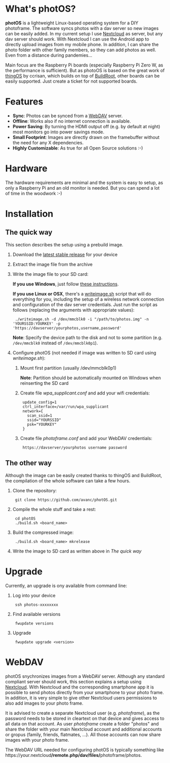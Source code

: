 # What's photOS?

**photOS** is a lightweight Linux-based operating system for a DIY photoframe. The software syncs photos with a dav server so new images can be easily added. In my current setup I use [Nextcloud](https://nextcloud.com) as server, but any dav server should work. With Nextcloud I can use the Android app to directly upload images from my mobile phone. In addition, I can share the photo folder with other family members, so they can add photos as well. Even from a distance during pandemies...

Main focus are the Raspberry Pi boards (especially Raspberry Pi Zero W, as the performance is sufficient). But as photoOS is based on the great work of [thingOS](https://github.com/ccrisan/thingos) by ccrisan, which builds on top of [BuildRoot](https://buildroot.uclibc.org), other boards can be easily supported. Just create a ticket for not supported boards.

# Features
* **Sync**: Photos can be synced from a [WebDAV](https://en.wikipedia.org/wiki/WebDAV) server.
* **Offline**: Works also if no internet connection is available.
* **Power Saving**: By turning the HDMI output off (e.g. by default at night) most monitors go into power savings mode.
* **Small Footprint**: Images are directly drawn on the framebuffer without the need for any X dependencies.
* **Highly Customizable**: As true for all Open Source solutions :-)

# Hardware
The hardware requirements are minimal and the system is easy to setup, as only a Raspberry Pi and an old monitor is needed. But you can spend a lot of time in the woodwork :-)

# Installation

## The quick way
This section describes the setup using a prebuild image.

1. Download the [latest stable release](https://github.com/avanc/photOS/releases/) for your device
2. Extract the image file from the archive
3. Write the image file to your SD card:

    **If you use Windows**, just follow [these instructions](http://www.raspberrypi.org/documentation/installation/installing-images/windows.md).

    **If you use Linux or OSX**, there's a [writeimage.sh](https://raw.githubusercontent.com/avanc/photos/master/writeimage.sh) script that will do everything for you, including the setup of a wireless network connection and configuration of the dav server credentials. Just run the script as follows (replacing the arguments with appropriate values):

        ./writeimage.sh -d /dev/mmcblk0 -i "/path/to/photos.img" -n 'YOURSSID:YOURKEY' -p 'https://davserver/yourphotos,username,password' 

    **Note**: Specify the device path to the disk and not to some partition (e.g. `/dev/mmcblk0` instead of `/dev/mmcblk0p1`).
4. Configure photOS (not needed if image was written to SD card using _writeimage.sh_):

    1. Mount first partition (usually /dev/mmcblk0p1)
    
        **Note**: Partition should be automatically mounted on Windows when reinserting the SD card
    
    2. Create file _wpa_supplicant.conf_ and add your wifi credentials:
    
            update_config=1
            ctrl_interface=/var/run/wpa_supplicant
            network={
              scan_ssid=1
              ssid="YOURSSID"
              psk="YOURKEY"
            }

    3. Create file _photoframe.conf_ and add your WebDAV credentials:
    
            https://davserver/yourphotos username password



## The other way
Although the image can be easily created thanks to thingOS and BuildRoot, the compilation of the whole software can take a few hours.

1. Clone the repository:

        git clone https://github.com/avanc/photOS.git
    
2. Compile the whole stuff and take a rest:

        cd photOS
        ./build.sh <board_name>
    
3. Build the compressed image:

        ./build.sh <board_name> mkrelease

4. Write the image to SD card as written above in _The quick way_


# Upgrade
Currently, an upgrade is ony available from command line:

1. Log into your device

        ssh photos-xxxxxxxx

2. Find available versions

        fwupdate versions

3. Upgrade

        fwupdate upgrade <version>

# WebDAV
photOS snychronizes images from a WebDAV server. Although any standard compliant server should work, this section explains a setup using [Nextcloud](https://docs.nextcloud.com/server/19/user_manual/files/access_webdav.html).
With Nextcloud and the corresponding smartphone app it is possible to send photos directly from your smartphone to your photo frame. In addition, it is very simple to give other Nextcloud users permissions to also add images to your photo frame.

It is advised to create a separate Nextcloud user (e.g. _photoframe_), as the password needs to be stored in cleartext on that device and gives access to all data on that account. As user _photoframe_ create a folder "photos" and share the folder with your main Nextcloud account and additional accounts or gropus (family, friends, flatmates, ...). All those accounts can now share images with your photo frame.

The WebDAV URL needed for configuring photOS is typically something like htt<span>ps</span>://your.nextcloud<b>/remote.php/dav/files/</b>photoframe/photos.

